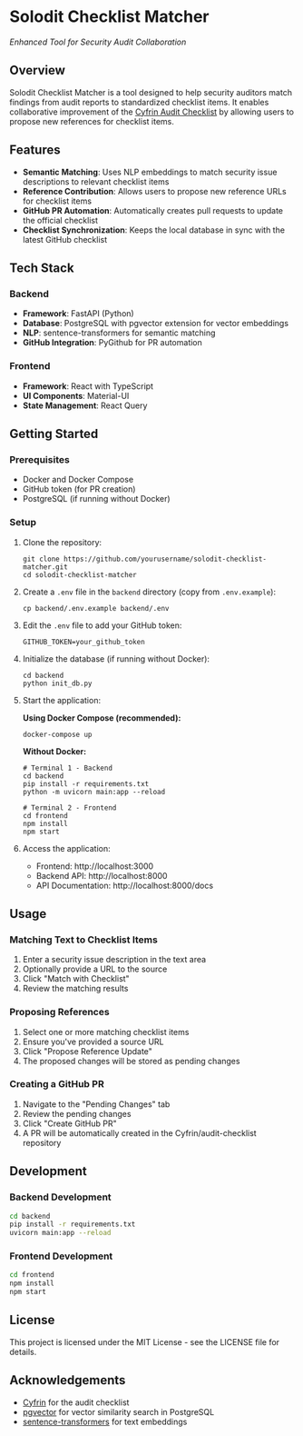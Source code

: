 # Solodit Checklist Matcher

*Enhanced Tool for Security Audit Collaboration*

## Overview

Solodit Checklist Matcher is a tool designed to help security auditors match findings from audit reports to standardized checklist items. It enables collaborative improvement of the [Cyfrin Audit Checklist](https://github.com/Cyfrin/audit-checklist) by allowing users to propose new references for checklist items.

## Features

- **Semantic Matching**: Uses NLP embeddings to match security issue descriptions to relevant checklist items
- **Reference Contribution**: Allows users to propose new reference URLs for checklist items
- **GitHub PR Automation**: Automatically creates pull requests to update the official checklist
- **Checklist Synchronization**: Keeps the local database in sync with the latest GitHub checklist

## Tech Stack

### Backend
- **Framework**: FastAPI (Python)
- **Database**: PostgreSQL with pgvector extension for vector embeddings
- **NLP**: sentence-transformers for semantic matching
- **GitHub Integration**: PyGithub for PR automation

### Frontend
- **Framework**: React with TypeScript
- **UI Components**: Material-UI
- **State Management**: React Query

## Getting Started

### Prerequisites
- Docker and Docker Compose
- GitHub token (for PR creation)
- PostgreSQL (if running without Docker)

### Setup

1. Clone the repository:
   ```
   git clone https://github.com/yourusername/solodit-checklist-matcher.git
   cd solodit-checklist-matcher
   ```

2. Create a `.env` file in the `backend` directory (copy from `.env.example`):
   ```
   cp backend/.env.example backend/.env
   ```

3. Edit the `.env` file to add your GitHub token:
   ```
   GITHUB_TOKEN=your_github_token
   ```

4. Initialize the database (if running without Docker):
   ```
   cd backend
   python init_db.py
   ```

5. Start the application:

   **Using Docker Compose (recommended):**
   ```
   docker-compose up
   ```

   **Without Docker:**
   ```
   # Terminal 1 - Backend
   cd backend
   pip install -r requirements.txt
   python -m uvicorn main:app --reload

   # Terminal 2 - Frontend
   cd frontend
   npm install
   npm start
   ```

6. Access the application:
   - Frontend: http://localhost:3000
   - Backend API: http://localhost:8000
   - API Documentation: http://localhost:8000/docs

## Usage

### Matching Text to Checklist Items

1. Enter a security issue description in the text area
2. Optionally provide a URL to the source
3. Click "Match with Checklist"
4. Review the matching results

### Proposing References

1. Select one or more matching checklist items
2. Ensure you've provided a source URL
3. Click "Propose Reference Update"
4. The proposed changes will be stored as pending changes

### Creating a GitHub PR

1. Navigate to the "Pending Changes" tab
2. Review the pending changes
3. Click "Create GitHub PR"
4. A PR will be automatically created in the Cyfrin/audit-checklist repository

## Development

### Backend Development

```bash
cd backend
pip install -r requirements.txt
uvicorn main:app --reload
```

### Frontend Development

```bash
cd frontend
npm install
npm start
```

## License

This project is licensed under the MIT License - see the LICENSE file for details.

## Acknowledgements

- [Cyfrin](https://github.com/Cyfrin) for the audit checklist
- [pgvector](https://github.com/pgvector/pgvector) for vector similarity search in PostgreSQL
- [sentence-transformers](https://github.com/UKPLab/sentence-transformers) for text embeddings
